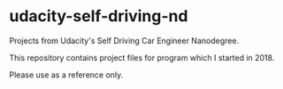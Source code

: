 # udacity-self-driving-nd

Projects from Udacity's Self Driving Car Engineer Nanodegree.

This repository contains project files for program which I started in 2018.

Please use as a reference only.
